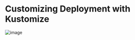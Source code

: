 # Customizing Deployment with Kustomize

![image](https://github.com/WeinanZ/CustomizingDeployment/assets/63275868/606f0f82-469d-405e-9059-73ec99293c0a)
